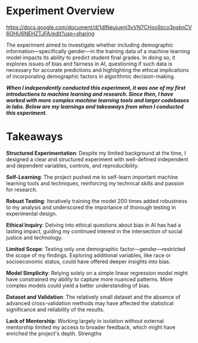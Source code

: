 # Experiment Overview
https://docs.google.com/document/d/1dINeujuenj3vVN7CHoo9zco3psknCV6OHU6NEHZTJFA/edit?usp=sharing 

The experiment aimed to investigate whether including demographic information—specifically gender—in the training data of a machine learning model impacts its ability to predict student final grades. In doing so, it explores issues of bias and fairness in AI, questioning if such data is necessary for accurate predictions and highlighting the ethical implications of incorporating demographic factors in algorithmic decision-making.

***When I independently conducted this experiment, it was one of my first introductions to machine learning and research. 
Since then, I have worked with more complex machine learning tools and larger codebases in labs. Below are my learnings and takeaways from when I conducted this experiment.***

# Takeaways

**Structured Experimentation**: Despite my limited background at the time, I designed a clear and structured experiment with well-defined independent and dependent variables, controls, and reproducibility.

**Self-Learning**: The project pushed me to self-learn important machine learning tools and techniques, reinforcing my technical skills and passion for research.

**Robust Testing**: Iteratively training the model 200 times added robustness to my analysis and underscored the importance of thorough testing in experimental design.

**Ethical Inquiry**: Delving into ethical questions about bias in AI has had a lasting impact, guiding my continued interest in the intersection of social justice and technology. 

**Limited Scope**: Testing only one demographic factor—gender—restricted the scope of my findings. Exploring additional variables, like race or socioeconomic status, could have offered deeper insights into bias.

**Model Simplicity**: Relying solely on a simple linear regression model might have constrained my ability to capture more nuanced patterns. More complex models could yield a better understanding of bias.

**Dataset and Validation**: The relatively small dataset and the absence of advanced cross-validation methods may have affected the statistical significance and reliability of the results.

**Lack of Mentorship**: Working largely in isolation without external mentorship limited my access to broader feedback, which might have enriched the project's depth.
Strengths







